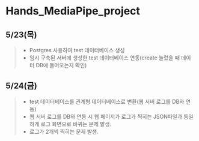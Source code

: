 # Hands_MediaPipe_project


## 5/23(목)
> - Postgres 사용하여 test 데이터베이스 생성
> - 임시 구축된 서버에 생성한 test 데이터베이스 연동(create 눌렀을 때 데이터 DB에 들어오는지 확인)

## 5/24(금)
> - test 데이터베이스를 관계형 데이터베이스로 변환(웹 서버 로그를 DB와 연동)
> - 웹 서버 로그를 DB와 연동 시 웹 페이지가 로그가 찍히는 JSON파일과 동일하게 로그 화면으로 바뀌는 문제 발생.
> - 로그가 2개씩 찍히는 문제 발생.
